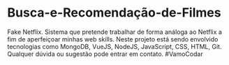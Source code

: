# Busca-e-Recomendação-de-Filmes
Fake Netflix. Sistema que pretende trabalhar de forma análoga ao Netflix a fim de aperfeiçoar minhas web skills.
Neste projeto está sendo envolvido tecnologias como MongoDB, VueJS, NodeJS, JavaScript, CSS, HTML, Git.
Qualquer dúvida ou sugestão pode entrar em contato.
#VamoCodar
